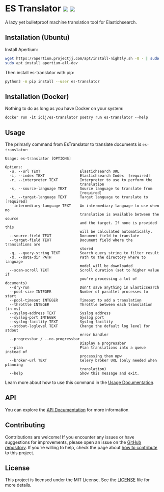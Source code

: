 # ES Translator [![](https://img.shields.io/github/actions/workflow/status/icij/es-translator/main.yml)](https://github.com/ICIJ/es-translator/actions) [![](https://img.shields.io/pypi/pyversions/es-translator)](https://pypi.org/project/es-translator/) 

A lazy yet bulletproof machine translation tool for Elastichsearch.

## Installation (Ubuntu)

Install Apertium:

```bash
wget https://apertium.projectjj.com/apt/install-nightly.sh -O - | sudo bash
sudo apt install apertium-all-dev
```

Then install es-translator with pip:

```bash
python3 -m pip install --user es-translator
```

## Installation (Docker)

Nothing to do as long as you have Docker on your system:

```
docker run -it icij/es-translator poetry run es-translator --help
```

## Usage

The primarly command from EsTranslator to translate documents is `es-translator`:


```
Usage: es-translator [OPTIONS]

Options:
  -u, --url TEXT                  Elastichsearch URL
  -i, --index TEXT                Elastichsearch Index  [required]
  -r, --interpreter TEXT          Interpreter to use to perform the
                                  translation
  -s, --source-language TEXT      Source language to translate from
                                  [required]
  -t, --target-language TEXT      Target language to translate to  [required]
  --intermediary-language TEXT    An intermediary language to use when no
                                  translation is available between the source
                                  and the target. If none is provided this
                                  will be calculated automatically.
  --source-field TEXT             Document field to translate
  --target-field TEXT             Document field where the translations are
                                  stored
  -q, --query-string TEXT         Search query string to filter result
  -d, --data-dir PATH             Path to the directory where to language
                                  model will be downloaded
  --scan-scroll TEXT              Scroll duration (set to higher value if
                                  you're processing a lot of documents)
  --dry-run                       Don't save anything in Elasticsearch
  --pool-size INTEGER             Number of parallel processes to start
  --pool-timeout INTEGER          Timeout to add a translation
  --throttle INTEGER              Throttle between each translation (in ms)
  --syslog-address TEXT           Syslog address
  --syslog-port INTEGER           Syslog port
  --syslog-facility TEXT          Syslog facility
  --stdout-loglevel TEXT          Change the default log level for stdout
                                  error handler
  --progressbar / --no-progressbar
                                  Display a progressbar
  --plan                          Plan translations into a queue instead of
                                  processing them npw
  --broker-url TEXT               Celery broker URL (only needed when planning
                                  translation)
  --help                          Show this message and exit.
```

Learn more about how to use this command in the [Usage Documentation](https://icij.github.io/es-translator/usage/).

## API

You can explore the [API Documentation](https://icij.github.io/es-translator/api/) for more information.

## Contributing

Contributions are welcome! If you encounter any issues or have suggestions for improvements, please open an issue on the [GitHub repository](https://github.com/icij/es-translator). If you're willing to help, check the page about [how to contribute](https://icij.github.io/es-translator/contributing/) to this project.

## License

This project is licensed under the MIT License. See the [LICENSE](https://github.com/icij/es-translator/blob/main/LICENSE.md) file for more details.

